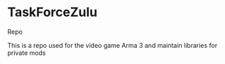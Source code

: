 # TaskForceZulu
Repo 

This is a repo used for the video game Arma 3 and maintain libraries for private mods
